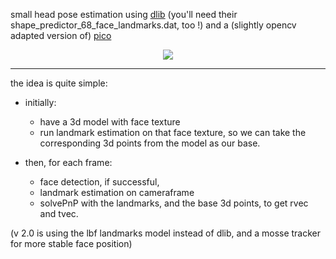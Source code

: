 small head pose estimation using
    [dlib](http://sourceforge.net/projects/dclib/files/dlib/) (you'll need their shape_predictor_68_face_landmarks.dat, too !)
	and a (slightly opencv adapted version of) [pico](https://github.com/nenadmarkus/pico)

<p align="center">
  <img src="https://github.com/berak/opencv_smallfry/raw/master/headpose/pose.png">
</p>

-----------------

the idea is quite simple:

* initially:
  + have a 3d model with face texture
  + run landmark estimation on that face texture, so we can
    take the corresponding 3d points from the model as our base.

* then, for each frame:
  + face detection, if successful,
  + landmark estimation on cameraframe
  + solvePnP with the landmarks, and the base 3d points, to get rvec and tvec.


(v 2.0 is using the lbf landmarks model instead of dlib, and a mosse tracker for more stable face position)
